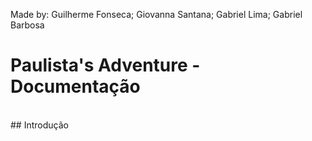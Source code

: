 Made by: Guilherme Fonseca; Giovanna Santana; Gabriel Lima; Gabriel Barbosa

# Paulista's Adventure - Documentação
<br>
## Introdução




